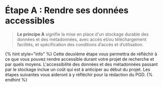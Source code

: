 # Étape A : Rendre ses données accessibles

> **Le principe A** signifie la mise en place d'un stockage durable des données et des métadonnées, avec accès et/ou téléchargement facilités, et spécification des conditions d’accès et d’utilisation.

{% hint style="info" %}
Cette deuxième étape vous permettra de réfléchir à ce que vous pouvez rendre accessible durant votre projet de recherche et par quels moyens. L'accessibilité des données et des métadonnées passant par le stockage inclue un coût qui est à anticiper au début du projet. Les étapes suivantes vous aideront à y réfléchir pour la rédaction du PGD.&#x20;
{% endhint %}
